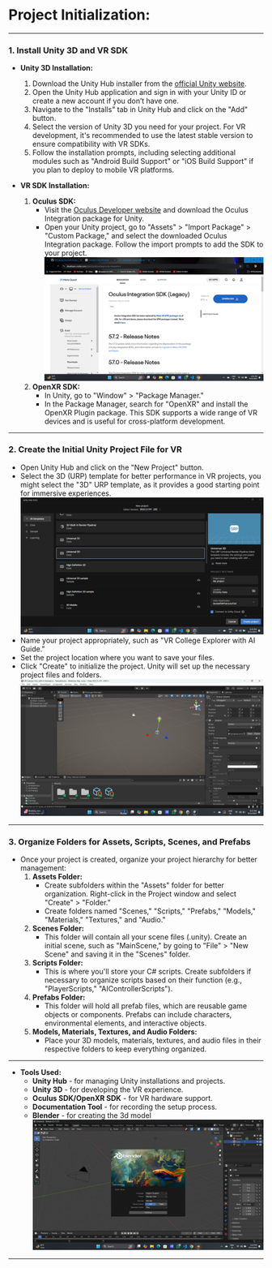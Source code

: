 # Project Initialization:
---

### **1. Install Unity 3D and VR SDK**

   - **Unity 3D Installation:**
     1. Download the Unity Hub installer from the [official Unity website](https://unity.com/download).
     2. Open the Unity Hub application and sign in with your Unity ID or create a new account if you don’t have one.
     3. Navigate to the "Installs" tab in Unity Hub and click on the "Add" button.
     4. Select the version of Unity 3D you need for your project. For VR development, it's recommended to use the latest stable version to ensure compatibility with VR SDKs.
     5. Follow the installation prompts, including selecting additional modules such as "Android Build Support" or "iOS Build Support" if you plan to deploy to mobile VR platforms.

   - **VR SDK Installation:**
     1. **Oculus SDK:**
        - Visit the [Oculus Developer website](https://developer.oculus.com/downloads/package/unity-integration/) and download the Oculus Integration package for Unity.
        - Open your Unity project, go to "Assets" > "Import Package" > "Custom Package," and select the downloaded Oculus Integration package. Follow the import prompts to add the SDK to your project.
        ![oculus](./Images/Screenshot%20(127).png)
     2. **OpenXR SDK:**
        - In Unity, go to "Window" > "Package Manager."
        - In the Package Manager, search for "OpenXR" and install the OpenXR Plugin package. This SDK supports a wide range of VR devices and is useful for cross-platform development.
---

### **2. Create the Initial Unity Project File for VR**

   - Open Unity Hub and click on the "New Project" button.
   - Select the 3D (URP) template for better performance in VR projects, you might select the "3D" URP template, as it provides a good starting point for immersive experiences.
      ![3d urp](./Images/Screenshot%20(126).png)
   - Name your project appropriately, such as "VR College Explorer with AI Guide."
   - Set the project location where you want to save your files.
   - Click "Create" to initialize the project. Unity will set up the necessary project files and folders.
   	![unity](./Images/Screenshot%20(124).png)
---

### **3. Organize Folders for Assets, Scripts, Scenes, and Prefabs**

   - Once your project is created, organize your project hierarchy for better management:
     1. **Assets Folder:**
        - Create subfolders within the "Assets" folder for better organization. Right-click in the Project window and select "Create" > "Folder."
        - Create folders named "Scenes," "Scripts," "Prefabs," "Models," "Materials," "Textures," and "Audio."
     2. **Scenes Folder:**
        - This folder will contain all your scene files (.unity). Create an initial scene, such as "MainScene," by going to "File" > "New Scene" and saving it in the "Scenes" folder.
     3. **Scripts Folder:**
        - This is where you'll store your C# scripts. Create subfolders if necessary to organize scripts based on their function (e.g., "PlayerScripts," "AIControllerScripts").
     4. **Prefabs Folder:**
        - This folder will hold all prefab files, which are reusable game objects or components. Prefabs can include characters, environmental elements, and interactive objects.
     5. **Models, Materials, Textures, and Audio Folders:**
        - Place your 3D models, materials, textures, and audio files in their respective folders to keep everything organized.
---

   - **Tools Used:**
     - **Unity Hub** - for managing Unity installations and projects.
     - **Unity 3D** - for developing the VR experience.
     - **Oculus SDK/OpenXR SDK** - for VR hardware support.
     - **Documentation Tool** - for recording the setup 
     process.
     - **Blender** - for creating the 3d model 
     ![blender](./Images/Screenshot%20(125).png)

---